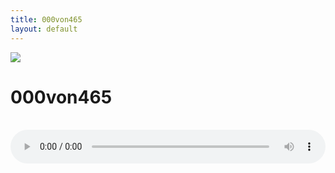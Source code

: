 ```yaml
---
title: 000von465
layout: default
---
```


![](000von465.jpg)

# 000von465

<br><audio controls preload="metadata" style="width: 100%; display: block;" src="000von465.mp3"></audio><br>
